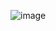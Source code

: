 ![image](https://github.com/KamranHussen71/module_11_livetest/assets/140729209/153b6e22-8c5e-4040-8fa0-a4ca379f5aea)
